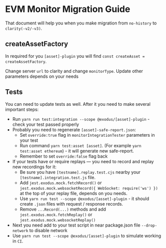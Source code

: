 # EVM Monitor Migration Guide

That document will help you when you make migration from `no-history` to `clarity(-v2/-v3)`.

## createAssetFactory

In required for you `[asset]-plugin` you will find `const createAsset = createAssetFactory`.

Change server `url` to clarity and change `monitorType`.
Update other parameters depends on your needs

## Tests

You can need to update tests as well. After it you need to make several important steps:

- Run `yarn run test:integration --scope @exodus/[asset]-plugin` - check your test passed properly
- Probably you need to regenerate `[asset]-safe-report.json`:
  - Set `override:true` flag in `monitorIntegrationTester` parameters in your test
  - Run command `yarn test:asset [asset]`. (For example `yarn test:asset ethereum`) - it will generate new safe-report.
  - Remember to set `override:false` flag back
- If your tests have or require replays — you need to record and replay new recordings for it:
  - Be sure you have `[testname].replay.test.cjs` nearby your `[testname].integration.test.js` file.
  - Add `jest.exodus.mock.fetchRecord()` or `jest.exodus.mock.websocketRecord({ WebSocket: require('ws') })` at the top of your replay file, depends on you needs.
  - Use `yarn run test --scope @exodus/[asset]-plugin` - it should create `.json` files with request / response records.
  - Remove `...Record(...)` methods and add `jest.exodus.mock.fetchReplay()` or `jest.exodus.mock.websocketReplay()`
- Next you need add to your test script in near package.json file `--drop-network` to disable network
- Use `yarn run test --scope @exodus/[asset]-plugin` to simulate working in `CI`.
